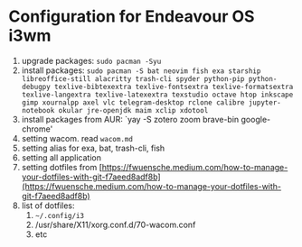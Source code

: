 # Configuration for Endeavour OS i3wm 
1. upgrade packages: `sudo pacman -Syu`
2. install packages: `sudo pacman -S bat neovim fish exa starship libreoffice-still alacritty trash-cli spyder python-pip python-debugpy texlive-bibtexextra texlive-fontsextra texlive-formatsextra texlive-langextra texlive-latexextra texstudio octave htop inkscape gimp xournalpp axel vlc telegram-desktop rclone calibre jupyter-notebook okular jre-openjdk maim xclip xdotool`
3. install packages from AUR: `yay -S zotero zoom brave-bin google-chrome'
4. setting wacom. read `wacom.md`
5. setting alias for exa, bat, trash-cli, fish
6. setting all application
7. setting dotfiles from [https://fwuensche.medium.com/how-to-manage-your-dotfiles-with-git-f7aeed8adf8b](https://fwuensche.medium.com/how-to-manage-your-dotfiles-with-git-f7aeed8adf8b)
8. list of dotfiles:
    1. `~/.config/i3`
    2. /usr/share/X11/xorg.conf.d/70-wacom.conf
    3. etc
